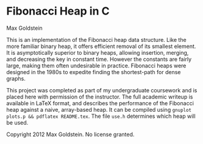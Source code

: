 Fibonacci Heap in C
===================
Max Goldstein

This is an implementation of the Fibonacci heap data structure.  Like the more
familiar binary heap, it offers efficient removal of its smallest element. It
is asymptotically superior to binary heaps, allowing insertion, merging, and
decreasing the key in constant time. However the constants are fairly large,
making them often undesirable in practice. Fibonacci heaps were designed in the
1980s to expedite finding the shortest-path for dense graphs.

This project was completed as part of my undergraduate coursework and is placed
here with permission of the instructor. The full academic writeup is available
in LaTeX format, and describes the performance of the Fibonacci heap against a
naive, array-based heap. It can be compiled using `gnuplot plots.p && pdflatex
README.tex`. The file `use.h` determines which heap will be used.

Copyright 2012 Max Goldstein. No license granted.
